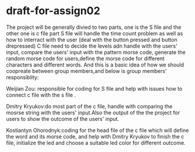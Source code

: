 # draft-for-assign02
  The project will be generally divied to two parts, one is the S file and the other one is c file part
  S file will handle the time count problem as well as how to interract with the user (deal with the button pressed and button drepressed)
  C file need to decide the levels adn handle with the users' input, compare the users' input with the pattern morse code, generate the random morse code 
for users,define the morse code for different characters and different words. 
  And this is a basic idea of how we should coopreate between group members,and below is group members' responsiblity:
  
  Weijian Zou: responsible for  coding for S file and help with issues how to connect c file with the s file .
  
  Dmitry Kryukov:do most part of the c file, handle with comparing the mosrse string with the users' input.Also the output of the the project for users 
to show the outcome of the users' input.
  
  Kostiantyn Ohorodnyk:coding for the head file of the c file which will define the word and its morse code, and help with Dmitry Kryukov to finish 
the c file, initialize the led and choose a suitable led color for different outcome.
